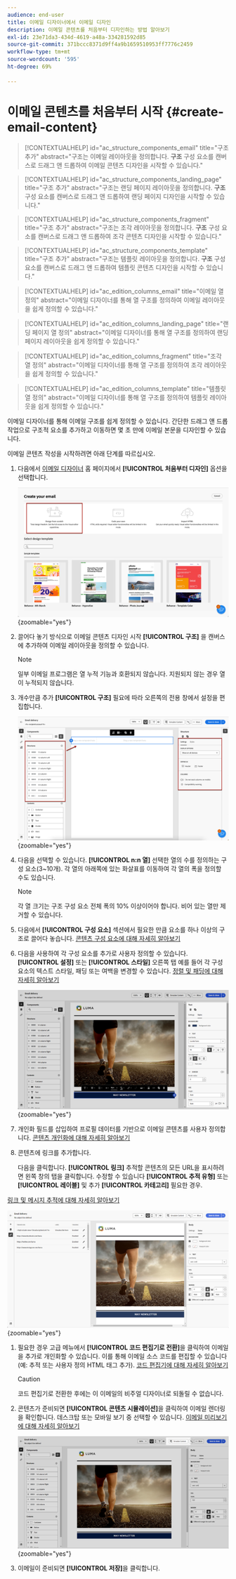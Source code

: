 ```yaml
---
audience: end-user
title: 이메일 디자이너에서 이메일 디자인
description: 이메일 콘텐츠를 처음부터 디자인하는 방법 알아보기
exl-id: 23e71da3-434d-4619-a48a-334281592d85
source-git-commit: 371bccc8371d9ff4a9b1659510953ff7776c2459
workflow-type: tm+mt
source-wordcount: '595'
ht-degree: 69%

---
```


# 이메일 콘텐츠를 처음부터 시작 {#create-email-content}

>[!CONTEXTUALHELP]
>id="ac_structure_components_email"
>title="구조 추가"
>abstract="구조는 이메일 레이아웃을 정의합니다. **구조** 구성 요소를 캔버스로 드래그 앤 드롭하여 이메일 콘텐츠 디자인을 시작할 수 있습니다."

>[!CONTEXTUALHELP]
>id="ac_structure_components_landing_page"
>title="구조 추가"
>abstract="구조는 랜딩 페이지 레이아웃을 정의합니다. **구조** 구성 요소를 캔버스로 드래그 앤 드롭하여 랜딩 페이지 디자인을 시작할 수 있습니다."

>[!CONTEXTUALHELP]
>id="ac_structure_components_fragment"
>title="구조 추가"
>abstract="구조는 조각 레이아웃을 정의합니다. **구조** 구성 요소를 캔버스로 드래그 앤 드롭하여 조각 콘텐츠 디자인을 시작할 수 있습니다."

>[!CONTEXTUALHELP]
>id="ac_structure_components_template"
>title="구조 추가"
>abstract="구조는 템플릿 레이아웃을 정의합니다. **구조** 구성 요소를 캔버스로 드래그 앤 드롭하여 템플릿 콘텐츠 디자인을 시작할 수 있습니다."


>[!CONTEXTUALHELP]
>id="ac_edition_columns_email"
>title="이메일 열 정의"
>abstract="이메일 디자이너를 통해 열 구조를 정의하여 이메일 레이아웃을 쉽게 정의할 수 있습니다."

>[!CONTEXTUALHELP]
>id="ac_edition_columns_landing_page"
>title="랜딩 페이지 열 정의"
>abstract="이메일 디자이너를 통해 열 구조를 정의하여 랜딩 페이지 레이아웃을 쉽게 정의할 수 있습니다."

>[!CONTEXTUALHELP]
>id="ac_edition_columns_fragment"
>title="조각 열 정의"
>abstract="이메일 디자이너를 통해 열 구조를 정의하여 조각 레이아웃을 쉽게 정의할 수 있습니다."

>[!CONTEXTUALHELP]
>id="ac_edition_columns_template"
>title="템플릿 열 정의"
>abstract="이메일 디자이너를 통해 열 구조를 정의하여 템플릿 레이아웃을 쉽게 정의할 수 있습니다."

이메일 디자이너를 통해 이메일 구조를 쉽게 정의할 수 있습니다. 간단한 드래그 앤 드롭 작업으로 구조적 요소를 추가하고 이동하면 몇 초 만에 이메일 본문을 디자인할 수 있습니다.

이메일 콘텐츠 작성을 시작하려면 아래 단계를 따르십시오.

1. 다음에서 [이메일 디자이너](get-started-email-designer.md#start-authoring) 홈 페이지에서 **[!UICONTROL 처음부터 디자인]** 옵션을 선택합니다.

   ![](assets/email_designer-from-scratch.png){zoomable=&quot;yes&quot;}

1. 끌어다 놓기 방식으로 이메일 콘텐츠 디자인 시작 **[!UICONTROL 구조]** 을 캔버스에 추가하여 이메일 레이아웃을 정의할 수 있습니다.

   >[!NOTE]
   >
   >일부 이메일 프로그램은 열 누적 기능과 호환되지 않습니다. 지원되지 않는 경우 열이 누적되지 않습니다.

1. 개수만큼 추가 **[!UICONTROL 구조]** 필요에 따라 오른쪽의 전용 창에서 설정을 편집합니다.

   ![](assets/email_designer_structure_components.png){zoomable=&quot;yes&quot;}

1. 다음을 선택할 수 있습니다. **[!UICONTROL n:n 열]** 선택한 열의 수를 정의하는 구성 요소(3~10개). 각 열의 아래쪽에 있는 화살표를 이동하여 각 열의 폭을 정의할 수도 있습니다.

   >[!NOTE]
   >
   >각 열 크기는 구조 구성 요소 전체 폭의 10% 이상이어야 합니다. 비어 있는 열만 제거할 수 있습니다.

1. 다음에서 **[!UICONTROL 구성 요소]** 섹션에서 필요한 만큼 요소를 하나 이상의 구조로 끌어다 놓습니다. [콘텐츠 구성 요소에 대해 자세히 알아보기](content-components.md)

1. 다음을 사용하여 각 구성 요소를 추가로 사용자 정의할 수 있습니다. **[!UICONTROL 설정]** 또는 **[!UICONTROL 스타일]** 오른쪽 탭 예를 들어 각 구성 요소의 텍스트 스타일, 패딩 또는 여백을 변경할 수 있습니다. [정렬 및 패딩에 대해 자세히 알아보기](alignment-and-padding.md)

   ![](assets/email_designer-styles.png){zoomable=&quot;yes&quot;}

1. 개인화 필드를 삽입하여 프로필 데이터를 기반으로 이메일 콘텐츠를 사용자 정의합니다. [콘텐츠 개인화에 대해 자세히 알아보기](../personalization/personalize.md)

1. 콘텐츠에 링크를 추가합니다.

   다음을 클릭합니다. **[!UICONTROL 링크]** 추적할 콘텐츠의 모든 URL을 표시하려면 왼쪽 창의 탭을 클릭합니다. 수정할 수 있습니다 **[!UICONTROL 추적 유형]** 또는 **[!UICONTROL 레이블]** 및 추가 **[!UICONTROL 카테고리]** 필요한 경우.

[링크 및 메시지 추적에 대해 자세히 알아보기](message-tracking.md)

   ![](assets/email_designer-links.png){zoomable=&quot;yes&quot;}

1. 필요한 경우 고급 메뉴에서 **[!UICONTROL 코드 편집기로 전환]**&#x200B;을 클릭하여 이메일을 추가로 개인화할 수 있습니다. 이를 통해 이메일 소스 코드를 편집할 수 있습니다(예: 추적 또는 사용자 정의 HTML 태그 추가). [코드 편집기에 대해 자세히 알아보기](code-content.md)

   >[!CAUTION]
   >
   >코드 편집기로 전환한 후에는 이 이메일의 비주얼 디자이너로 되돌릴 수 없습니다.

1. 콘텐츠가 준비되면 **[!UICONTROL 콘텐츠 시뮬레이션]**&#x200B;을 클릭하여 이메일 렌더링을 확인합니다. 데스크탑 또는 모바일 보기 중 선택할 수 있습니다. [이메일 미리보기에 대해 자세히 알아보기](../preview-test/preview-test.md)

   ![](assets/email_designer-simulate.png){zoomable=&quot;yes&quot;}

1. 이메일이 준비되면 **[!UICONTROL 저장]**&#x200B;을 클릭합니다.

